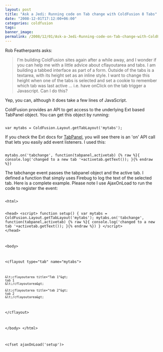 ```yaml
---
layout: post
title: "Ask a Jedi: Running code on Tab change with ColdFusion 8 Tabs"
date: "2008-12-01T17:12:00+06:00"
categories: coldfusion 
tags: 
banner_image: 
permalink: /2008/12/01/Ask-a-Jedi-Running-code-on-Tab-change-with-ColdFusion-8-Tabs
---
```


Rob Featherpants asks:

<blockquote>
<p>
I'm building ColdFusion sites again after a while away, and I wonder if you can help me with a little advice about cflayoutarea and tabs. I am building a tabbed interface as part of a form. Outside of the tabs is a textarea, with its height set as an inline style. I want to change this height when one of the tabs is selected and set a cookie to remember which tab was last active ... i.e. have onClick on the tab trigger a Javascript.  Can I do this?
</p>
</blockquote>

Yep, you can, although it does take a few lines of JavaScript.
<!--more-->
ColdFusion provides an API to get access to the underlying Ext based TabPanel object. You can get this object by running:

<code>
var mytabs = ColdFusion.Layout.getTabLayout('mytabs');
</code>

If you check the Ext docs for <a href="http://extjs.com/deploy/ext/docs/output/Ext.TabPanel.html">TabPanel</a>, you will see there is an 'on' API call that lets you easily add event listeners. I used this:

<code>
mytabs.on('tabchange', function(tabpanel,activetab) {% raw %}{ console.log('changed to a new tab '+activetab.getText()); }{% endraw %})
</code>

The tabchange event passes the tabpanel object and the active tab. I defined a function that simply uses Firebug to log the text of the selected tab. Here is a complete example. Please note I use AjaxOnLoad to run the code to register the event:

<code>
&lt;html&gt;

&lt;head&gt;
&lt;script&gt;
function setup() {
	var mytabs = ColdFusion.Layout.getTabLayout('mytabs');
	mytabs.on('tabchange', function(tabpanel,activetab) {% raw %}{ console.log('changed to a new tab '+activetab.getText()); }{% endraw %})
}
&lt;/script&gt;
&lt;/head&gt;

&lt;body&gt;

&lt;cflayout type="tab" name="mytabs"&gt;

	&lt;cflayoutarea title="Tab 1"&gt;
	tab 1
	&lt;/cflayoutarea&gt;
	
	&lt;cflayoutarea title="tab 2"&gt;
	tab 2
	&lt;/cflayoutarea&gt;
	
&lt;/cflayout&gt;

&lt;/body&gt;
&lt;/html&gt;

&lt;cfset ajaxOnLoad('setup')&gt;
</code>